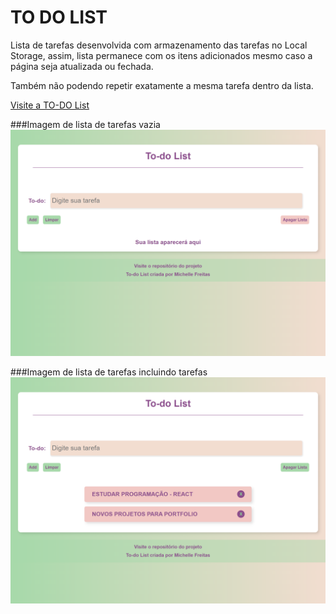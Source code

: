 # TO DO LIST

Lista de tarefas desenvolvida com armazenamento das tarefas no Local Storage, assim, lista permanece com os itens adicionados mesmo caso a página seja atualizada ou fechada.<br/>

Também não podendo repetir exatamente a mesma tarefa dentro da lista.<br/>

[Visite a TO-DO List](https://michelle-freitas.github.io/HMTL5-CSS3-JS/meus_projetos/todolist/index.html)

###Imagem de lista de tarefas vazia
 <img alt="Imagem de lista de tarefas vazia" src="./public/todolist.png">


###Imagem de lista de tarefas incluindo tarefas
  <img alt="Imagem de lista de tarefas incluindo tarefas" src="./public/list.png">

